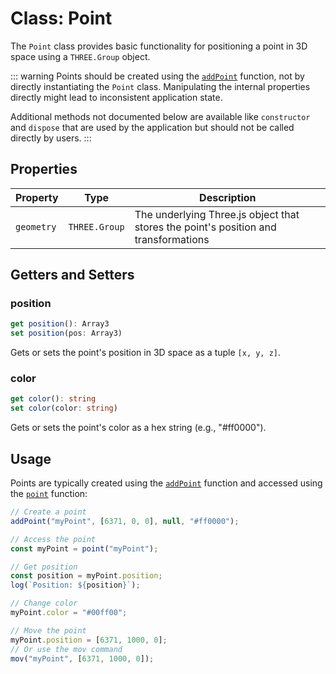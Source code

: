 # Class: Point

The `Point` class provides basic functionality for positioning a point in 3D space using a `THREE.Group` object.

::: warning
Points should be created using the [`addPoint`](/dsl/commands/addPoint) function, not by directly instantiating the `Point` class. Manipulating the internal properties directly might lead to inconsistent application state.

Additional methods not documented below are available  like `constructor` and `dispose` that are used by the application but should not be called directly by users.
:::

## Properties

| Property   | Type          | Description                                                                 |
|------------|---------------|-----------------------------------------------------------------------------|
| `geometry` | `THREE.Group` | The underlying Three.js object that stores the point's position and transformations |

## Getters and Setters

### position

```typescript
get position(): Array3
set position(pos: Array3)
```

Gets or sets the point's position in 3D space as a tuple `[x, y, z]`.

### color

```typescript
get color(): string
set color(color: string)
```

Gets or sets the point's color as a hex string (e.g., "#ff0000").

## Usage

Points are typically created using the [`addPoint`](/dsl/commands/addPoint) function and accessed using the [`point`](/dsl/commands/point) function:

```javascript
// Create a point
addPoint("myPoint", [6371, 0, 0], null, "#ff0000");

// Access the point
const myPoint = point("myPoint");

// Get position
const position = myPoint.position;
log(`Position: ${position}`);

// Change color
myPoint.color = "#00ff00";

// Move the point
myPoint.position = [6371, 1000, 0];
// Or use the mov command
mov("myPoint", [6371, 1000, 0]);
```
